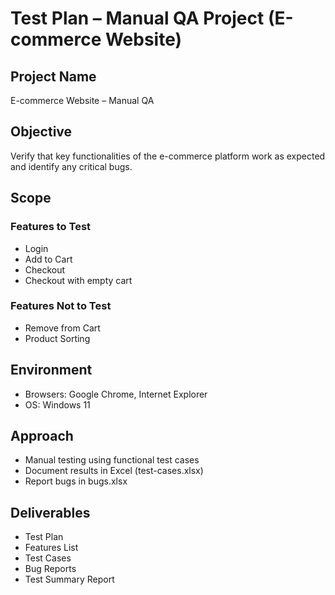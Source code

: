 # Test Plan – Manual QA Project (E-commerce Website)

## Project Name
E-commerce Website – Manual QA

## Objective
Verify that key functionalities of the e-commerce platform work as expected and identify any critical bugs.

## Scope
### Features to Test
- Login
- Add to Cart
- Checkout
- Checkout with empty cart

### Features Not to Test
- Remove from Cart
- Product Sorting

## Environment
- Browsers: Google Chrome, Internet Explorer 
- OS: Windows 11

## Approach
- Manual testing using functional test cases
- Document results in Excel (test-cases.xlsx)
- Report bugs in bugs.xlsx

## Deliverables
- Test Plan
- Features List
- Test Cases
- Bug Reports
- Test Summary Report

